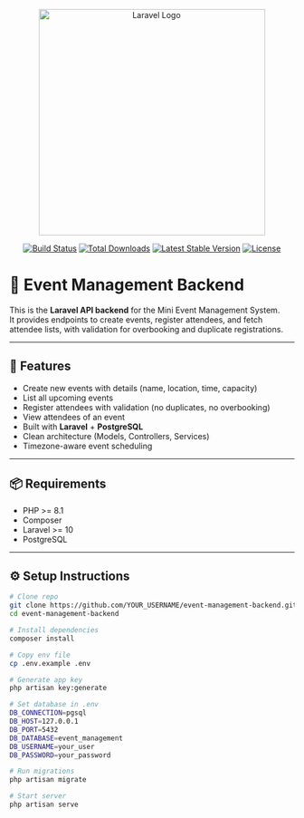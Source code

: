 <p align="center"><a href="https://laravel.com" target="_blank"><img src="https://raw.githubusercontent.com/laravel/art/master/logo-lockup/5%20SVG/2%20CMYK/1%20Full%20Color/laravel-logolockup-cmyk-red.svg" width="400" alt="Laravel Logo"></a></p>

<p align="center">
<a href="https://github.com/laravel/framework/actions"><img src="https://github.com/laravel/framework/workflows/tests/badge.svg" alt="Build Status"></a>
<a href="https://packagist.org/packages/laravel/framework"><img src="https://img.shields.io/packagist/dt/laravel/framework" alt="Total Downloads"></a>
<a href="https://packagist.org/packages/laravel/framework"><img src="https://img.shields.io/packagist/v/laravel/framework" alt="Latest Stable Version"></a>
<a href="https://packagist.org/packages/laravel/framework"><img src="https://img.shields.io/packagist/l/laravel/framework" alt="License"></a>
</p>


# 🎉 Event Management Backend

This is the **Laravel API backend** for the Mini Event Management System.  
It provides endpoints to create events, register attendees, and fetch attendee lists, with validation for overbooking and duplicate registrations.

---

## 🚀 Features
- Create new events with details (name, location, time, capacity)
- List all upcoming events
- Register attendees with validation (no duplicates, no overbooking)
- View attendees of an event
- Built with **Laravel** + **PostgreSQL**
- Clean architecture (Models, Controllers, Services)
- Timezone-aware event scheduling

---

## 📦 Requirements
- PHP >= 8.1  
- Composer  
- Laravel >= 10  
- PostgreSQL

---

## ⚙️ Setup Instructions

```bash
# Clone repo
git clone https://github.com/YOUR_USERNAME/event-management-backend.git
cd event-management-backend

# Install dependencies
composer install

# Copy env file
cp .env.example .env

# Generate app key
php artisan key:generate

# Set database in .env
DB_CONNECTION=pgsql
DB_HOST=127.0.0.1
DB_PORT=5432
DB_DATABASE=event_management
DB_USERNAME=your_user
DB_PASSWORD=your_password

# Run migrations
php artisan migrate

# Start server
php artisan serve
